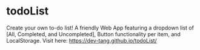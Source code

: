 # todoList
Create your own to-do list! A friendly Web App featuring a dropdown list of [All, Completed, and Uncompleted], Button functionality per item, and LocalStorage. Visit here: https://dev-tang.github.io/todoList/
